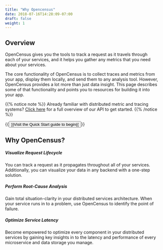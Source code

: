 ```yaml
---
title: "Why Opencensus"
date: 2018-07-16T14:28:09-07:00
draft: false
weight: 1
---
```

## Overview
OpenCensus gives you the tools to track a request as it travels through each of your services, and it helps you gather any metrics that you need about your services.

The core functionality of OpenCensus is to collect traces and metrics from your app, display them locally, and send them to any analysis tool. However, OpenCensus provides a lot more than just data insight. This page describes some of that functionality and points you to resources for building it into your app.

{{% notice note %}}
Already familiar with distributed metric and tracing systems? [Click here](https://opencensus.io/docs/) for a full overview of our API to get started.
{{% /notice %}}

{{<button href="/quickstart" theme="info">}}Visit the Quick Start guide to begin{{</button>}}

## Why OpenCensus?

##### Visualize Request Lifecycle
You can track a request as it propagates throughout all of your services. Additionally, you can visualize your data in any backend with a one-step solution.

##### Perform Root-Cause Analysis
Gain total situation-clarity in your distributed services architecture. When your service runs in to a problem, use OpenCensus to identify the point of failure.

##### Optimize Service Latency
Become empowered to optimize every component in your distributed services by gaining key insights in to the latency and performance of every microservice and data storage you manage.
